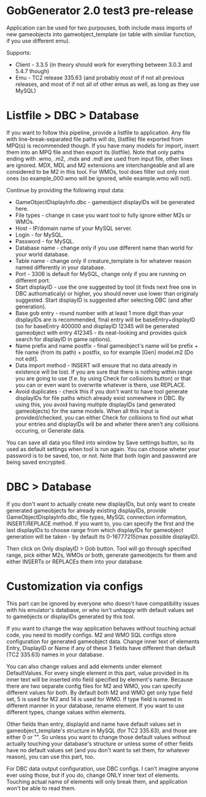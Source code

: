 # GobGenerator 2.0 test3 pre-release
Application can be used for two purpouses, both include mass imports of new gameobjects into gameobject_template (or table with similiar function, if you use different emu).

Supports:
* Client - 3.3.5 (in theory should work for everything between 3.0.3 and 5.4.7 though)
* Emu - TC2 release 335.63 (and probably most of if not all previous releases, and most of if not all of other emus as well, as long as they use MySQL)
# Listfile > DBC > Database
If you want to follow this pipeline, provide a listfile to application. Any file with line-break-separated file paths will do, (listfile) file exported from MPQ(s) is recommended though. If you have many models for import, insert them into an MPQ file and then export its (listfile). Note that only paths ending with .wmo, .m2, .mdx and .mdl are used from input file, other lines are ignored. MDX, MDL and M2 extensions are interchangeable and all are considered to be M2 in this tool. For WMOs, tool does filter out only root ones (so example_000.wmo will be ignored, while example.wmo will not).

Continue by providing the following input data:
* GameObjectDisplayInfo.dbc - gameobject displayIDs will be generated here.
* File types - change in case you want tool to fully ignore either M2s or WMOs.
* Host - IP/domain name of your MySQL server.
* Login - for MySQL.
* Password - for MySQL.
* Database name - change only if you use different name than world for your world database.
* Table name - change only if creature_template is for whatever reason named differently in your database.
* Port - 3306 is default for MySQL, change only if you are running on different port.
* Start displayID - use the one suggested by tool (it finds next free one in DBC authomaticaly) or higher, you should never use lower than originaly suggested. Start displayID is suggested after selecting DBC (and after generation).
* Base gob entry - round number with at least 1 more digit than your displayIDs are is recommended, final entry will be baseEntry+displayID (so for baseEntry 400000 and displayID 12345 will be generated gameobject with entry 412345 - its neat-looking and provides quick search for displayID in game options).
* Name prefix and name postfix - final gameobject's name will be prefix + file name (from its path) + postfix, so for example [Gen] model.m2 [Do not edit].
* Data import method - INSERT will ensure that no data already in existence will be lost. If you are sure that there is nothing within range you are going to use (f.e. by using Check for collisions button) or that you can or even want to overwrite whatever is there, use REPLACE.
* Avoid duplicates - check this if you don't want to have tool generate displayIDs for file paths which already exist somewhere in DBC. By using this, you avoid having multiple displayIDs (and generated gameobjects) for the same models.
When all this input is provided/checked, you can either Check for collisions to find out what your entries and displayIDs will be and wheter there aren't any collisions occuring, or Generate data.

You can save all data you filled into window by Save settings button, so its used as default settings when tool is run again. You can choose wheter your password is to be saved, too, or not. Note that both login and password are being saved encrypted.
# DBC > Database
If you don't want to actually create new displayIDs, but only want to create generated gameobjects for already existing displayIDs, provide GameObjectDisplayInfo.dbc, file types, MySQL connection information, INSERT/REPLACE method. If you want to, you can specify the first and the last displayIDs to choose range from which displayIDs for gameobject generation will be taken - by default its 0-16777215(max possible displayID).

Then click on Only displayID > Gob button. Tool will go through specified range, pick either M2s, WMOs or both, generate gameobjects for them and either INSERTs or REPLACEs them into your database.
# Customization via configs
This part can be ignored by everyone who doesn't have compatibility issues with his emulator's database, or who isn't unhappy with default values set to gamebjects or displayIDs generated by this tool.

If you want to change the way application behaves without touching actual code, you need to modify configs. M2 and WMO SQL configs store configuration for generated gameobject data. Change inner text of elements Entry, DisplayID or Name if any of these 3 fields have different than default (TC2 335.63) names in your database.

You can also change values and add elements under element DefaultValues. For every single element in this part, value provided in its inner text will be inserted into field specified by element's name. Because there are two separate config files for M2 and WMO, you can specify different values for both. By default both M2 and WMO get only type field set, 5 is used for M2 and 14 is used for WMO. If type field is named in different manner in your database, rename element. If you want to use different types, change values within elements.

Other fields than entry, displayId and name have default values set in gameobject_template's structure in MySQL (for TC2 335.63), and those are either 0 or "". So unless you want to change those default values without actually touching your database's structure or unless some of other fields have no default values set (and you don't want to set them, for whatever reason), you can use this part, too.

For DBC data output configuration, use DBC configs. I can't imagine anyone ever using those, but if you do, change ONLY inner text of elements. Touching actual name of elements will only break them, and application won't be able to read them.
